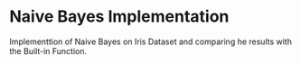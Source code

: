 # Naive Bayes Implementation
Implementtion of Naive Bayes on Iris Dataset and comparing he results with the Built-in Function.
